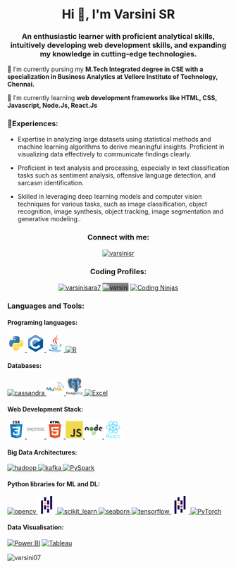<h1 align="center">Hi 👋, I'm Varsini SR</h1>
<h3 align="center">An enthusiastic learner with proficient analytical skills, intuitively developing web development skills, and expanding my knowledge in cutting-edge technologies.</h3>

🔭 I’m currently pursing my **M.Tech Integrated degree in CSE with a specialization in Business Analytics at Vellore Institute of Technology, Chennai.**

🌱 I’m currently learning **web development frameworks like HTML, CSS, Javascript, Node.Js, React.Js**

<h3 align="left"> 📄Experiences:</h3>

- Expertise in analyzing large datasets using statistical methods and machine learning algorithms to derive meaningful insights. Proficient in visualizing data effectively to communicate findings clearly.

- Proficient in text analysis and processing, especially in text classification tasks such as sentiment analysis, offensive language detection, and sarcasm identification.

- Skilled in leveraging deep learning models and computer vision techniques for various tasks, such as image classification, object recognition, image synthesis, object tracking, image segmentation and generative modeling..

<h3 align="center">Connect with me:</h3>
<p align="center">
<a href="https://linkedin.com/in/varsinisr" target="blank"><img align="center" src="https://raw.githubusercontent.com/rahuldkjain/github-profile-readme-generator/master/src/images/icons/Social/linked-in-alt.svg" alt="varsinisr" height="30" width="40" /></a>
</p>

<h3 align="center">Coding Profiles:</h3>
<p align="center">
<a href="https://www.hackerrank.com/varsinisara7" target="blank"><img align="center" src="https://raw.githubusercontent.com/rahuldkjain/github-profile-readme-generator/master/src/images/icons/Social/hackerrank.svg" alt="varsinisara7" height="30" width="40" /></a>
<a href="https://www.leetcode.com/varsini" target="_blank" rel="noreferrer"> <span style="display: inline-block; background-color: grey;"> <img align="center" src="https://raw.githubusercontent.com/rahuldkjain/github-profile-readme-generator/master/src/images/icons/Social/leet-code.svg" alt="varsini" height="30" width="40" /> </span></a>
 <a href="https://www.codingninjas.com/studio/profile/fc410415-8cfd-47b2-b7ea-eaf0cdf23734" target="_blank" rel="noreferrer"> <img align="center" src="https://files.codingninjas.in/cn-logo-onboarding-28449.svg" alt="Coding Ninjas" height="100" width="100" /> </a>
</p>



<h3 align="left">Languages and Tools:</h3>

<h4 align="left">Programing languages:</h4>
<p align="left"> <a href="https://www.python.org" target="_blank" rel="noreferrer"> <img src="https://raw.githubusercontent.com/devicons/devicon/master/icons/python/python-original.svg" alt="python" width="40" height="40"/> </a> <a href="https://www.cprogramming.com/" target="_blank" rel="noreferrer"> <img src="https://raw.githubusercontent.com/devicons/devicon/master/icons/c/c-original.svg" alt="c" width="40" height="40"/> </a> <a href="https://www.java.com" target="_blank" rel="noreferrer"> <img src="https://raw.githubusercontent.com/devicons/devicon/master/icons/java/java-original.svg" alt="java" width="40" height="40"/> </a> <a href="https://www.r-project.org/" target="_blank" rel="noreferrer"><img src="https://www.vectorlogo.zone/logos/r-project/r-project-icon.svg" alt="R" width="40" height="40"/></a>


<h4 align="left">Databases:</h4> 
<a href="https://cassandra.apache.org/" target="_blank" rel="noreferrer"> <img src="https://www.vectorlogo.zone/logos/apache_cassandra/apache_cassandra-icon.svg" alt="cassandra" width="40" height="40"/> </a> <a href="https://www.mysql.com/" target="_blank" rel="noreferrer"> <img src="https://raw.githubusercontent.com/devicons/devicon/master/icons/mysql/mysql-original-wordmark.svg" alt="mysql" width="40" height="40"/> </a> <a href="https://www.postgresql.org" target="_blank" rel="noreferrer"> <img src="https://raw.githubusercontent.com/devicons/devicon/master/icons/postgresql/postgresql-original-wordmark.svg" alt="postgresql" width="40" height="40"/> </a> <a href="#" target="_blank" rel="noreferrer"> <img src="https://upload.wikimedia.org/wikipedia/commons/7/7b/Microsoft_Excel_2013-2019_logo.svg" alt="Excel" width="40" height="40"/> </a>



<h4 align="left">Web Development Stack:</h4> 
<a href="https://www.w3schools.com/css/" target="_blank" rel="noreferrer"> <img src="https://raw.githubusercontent.com/devicons/devicon/master/icons/css3/css3-original-wordmark.svg" alt="css3" width="40" height="40"/> </a> <a href="https://expressjs.com" target="_blank" rel="noreferrer"> <img src="https://raw.githubusercontent.com/devicons/devicon/master/icons/express/express-original-wordmark.svg" alt="express" width="40" height="40"/> </a> <a href="https://www.w3.org/html/" target="_blank" rel="noreferrer"> <img src="https://raw.githubusercontent.com/devicons/devicon/master/icons/html5/html5-original-wordmark.svg" alt="html5" width="40" height="40"/> </a> <a href="https://developer.mozilla.org/en-US/docs/Web/JavaScript" target="_blank" rel="noreferrer"> <img src="https://raw.githubusercontent.com/devicons/devicon/master/icons/javascript/javascript-original.svg" alt="javascript" width="40" height="40"/> </a> <a href="https://nodejs.org" target="_blank" rel="noreferrer"> <img src="https://raw.githubusercontent.com/devicons/devicon/master/icons/nodejs/nodejs-original-wordmark.svg" alt="nodejs" width="40" height="40"/> </a> <a href="https://reactjs.org/" target="_blank" rel="noreferrer"> <img src="https://raw.githubusercontent.com/devicons/devicon/master/icons/react/react-original-wordmark.svg" alt="react" width="40" height="40"/> </a>

<h4 align="left">Big Data Architectures:</h4>
<a href="https://hadoop.apache.org/" target="_blank" rel="noreferrer"> <img src="https://www.vectorlogo.zone/logos/apache_hadoop/apache_hadoop-icon.svg" alt="hadoop" width="40" height="40"/> </a>  <a href="https://kafka.apache.org/" target="_blank" rel="noreferrer"> <img src="https://www.vectorlogo.zone/logos/apache_kafka/apache_kafka-icon.svg" alt="kafka" width="40" height="40"/> </a> <a href="https://spark.apache.org/docs/latest/api/python/index.html" target="_blank" rel="noreferrer"> <img src="https://upload.wikimedia.org/wikipedia/commons/f/f3/Apache_Spark_logo.svg" alt="PySpark" width="40" height="40"/> </a>

  

<h4 align="left">Python libraries for ML and DL:</h4>
<a href="https://opencv.org/" target="_blank" rel="noreferrer"> <img src="https://www.vectorlogo.zone/logos/opencv/opencv-icon.svg" alt="opencv" width="40" height="40"/> </a> <a href="https://pandas.pydata.org/" target="_blank" rel="noreferrer"> <img src="https://raw.githubusercontent.com/devicons/devicon/2ae2a900d2f041da66e950e4d48052658d850630/icons/pandas/pandas-original.svg" alt="pandas" width="40" height="40"/> </a> <a href="https://scikit-learn.org/" target="_blank" rel="noreferrer"> <img src="https://upload.wikimedia.org/wikipedia/commons/0/05/Scikit_learn_logo_small.svg" alt="scikit_learn" width="40" height="40"/> </a> <a href="https://seaborn.pydata.org/" target="_blank" rel="noreferrer"> <img src="https://seaborn.pydata.org/_images/logo-mark-lightbg.svg" alt="seaborn" width="40" height="40"/> </a> <a href="https://www.tensorflow.org" target="_blank" rel="noreferrer"> <img src="https://www.vectorlogo.zone/logos/tensorflow/tensorflow-icon.svg" alt="tensorflow" width="40" height="40"/> </a> <a href="https://pandas.pydata.org/" target="_blank" rel="noreferrer"> <img src="https://raw.githubusercontent.com/devicons/devicon/2ae2a900d2f041da66e950e4d48052658d850630/icons/pandas/pandas-original.svg" alt="Pandas" width="40" height="40"/> </a> <a href="https://pytorch.org/" target="_blank" rel="noreferrer"> <img src="https://www.vectorlogo.zone/logos/pytorch/pytorch-icon.svg" alt="PyTorch" width="40" height="40"/> </a>



<h4 align="left">Data Visualisation:</h4> 
<a href="https://powerbi.microsoft.com/" target="_blank" rel="noreferrer"><img src="https://www.vectorlogo.zone/logos/microsoft_powerbi/microsoft_powerbi-icon.svg" alt="Power BI" width="40" height="40"/></a> <a href="https://www.tableau.com/" target="_blank" rel="noreferrer"><img src="https://upload.wikimedia.org/wikipedia/commons/4/4b/Tableau_Logo.png" alt="Tableau" width="70" height="40"/></a>

</p>

<p><img align="center" src="https://github-readme-stats.vercel.app/api/top-langs?username=varsini07&show_icons=true&locale=en&layout=compact" alt="varsini07" /></p>
